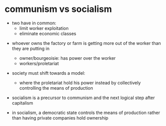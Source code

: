 # communism vs socialism

* two have in common:
  - limit worker exploitation
  - eliminate economic classes




- whoever owns the factory or farm is getting more out of the worker than they are putting in
  - owner/bourgeoisie: has power over the worker
  - workers/proletariat

- society must shift towards a model:
  - where the proletariat hold his power instead by collectively controlling the
    means of production


- socialism is a precursor to communism and the next logical step after capitalism

- in socialism, a democratic state controls the means of production rather than
  having private companies hold ownership
